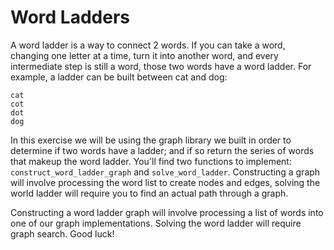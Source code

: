 # Word Ladders

A word ladder is a way to connect 2 words. If you can take a word, changing one letter at a time, turn it into another word, and every intermediate step is still a word, those two words have a word ladder. For example, a ladder can be built between cat and dog:

```
cat
cot
dot
dog
```

In this exercise we will be using the graph library we built in order to determine if two words have a ladder; and if so return the series of words that makeup the word ladder. You'll find two functions to implement: `construct_word_ladder_graph` and `solve_word_ladder`. Constructing a graph will involve processing the word list to create nodes and edges, solving the world ladder will require you to find an actual path through a graph.

Constructing a word ladder graph will involve processing a list of words into one of our graph implementations. Solving the word ladder will require graph search. Good luck!
